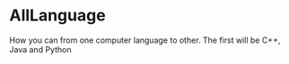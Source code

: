 # AllLanguage
How you can from one computer language to other. The first will be C++, Java and Python

